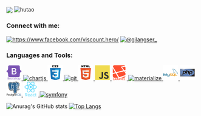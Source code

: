 <img align="center" src="https://cardivo.vercel.app/api?name=Rangga%20Uncahya&description=Hi,%20i%27m%20a%20full%20stack%20web%20developer%20and%20i%27m%2020%20y.o.%20Nice%20to%20meet%20you%20%F0%9F%91%8B&image=https://avatars.githubusercontent.com/rans-hekel&usqp=CAU&backgroundColor=%23ecf0f1" style="max-width: 100%;">


<img src="https://assets.promediateknologi.com/crop/0x0:0x0/x/photo/2022/03/14/3086823449.jpg" alt="hutao" width="500" height="600">

<h3 align="left">Connect with me:</h3>
<p align="left">
<a href="https://www.facebook.com/viscount.hero/" target="blank"><img align="center" src="https://cdn-2.tstatic.net/pontianak/foto/bank/images/ilustrasi-logo-facebook-lite-dengan-mode-gelap-45455.jpg" alt="https://www.facebook.com/viscount.hero/" height="30" width="40" /></a>
<a href="https://instagram.com/gilangser_" target="blank"><img align="center" src="https://www.freepngimg.com/download/logo/69768-logo-computer-layout-instagram-icons-png-file-hd.png" alt="@gilangser_" height="30" width="40" /></a>
</p>

<h3 align="left">Languages and Tools:</h3>
<p align="left"> <a href="https://getbootstrap.com" target="_blank"> <img src="https://raw.githubusercontent.com/devicons/devicon/master/icons/bootstrap/bootstrap-plain-wordmark.svg" alt="bootstrap" width="40" height="40"/> </a> <a href="https://www.chartjs.org" target="_blank"> <img src="https://www.chartjs.org/media/logo-title.svg" alt="chartjs" width="40" height="40"/> </a> <a href="https://www.w3schools.com/css/" target="_blank"> <img src="https://raw.githubusercontent.com/devicons/devicon/master/icons/css3/css3-original-wordmark.svg" alt="css3" width="40" height="40"/> </a> <a href="https://git-scm.com/" target="_blank"> <img src="https://www.vectorlogo.zone/logos/git-scm/git-scm-icon.svg" alt="git" width="40" height="40"/> </a> <a href="https://www.w3.org/html/" target="_blank"> <img src="https://raw.githubusercontent.com/devicons/devicon/master/icons/html5/html5-original-wordmark.svg" alt="html5" width="40" height="40"/> </a> <a href="https://developer.mozilla.org/en-US/docs/Web/JavaScript" target="_blank"> <img src="https://raw.githubusercontent.com/devicons/devicon/master/icons/javascript/javascript-original.svg" alt="javascript" width="40" height="40"/> </a> <a href="https://laravel.com/" target="_blank"> <img src="https://raw.githubusercontent.com/devicons/devicon/master/icons/laravel/laravel-plain-wordmark.svg" alt="laravel" width="40" height="40"/> </a> <a href="https://materializecss.com/" target="_blank"> <img src="https://raw.githubusercontent.com/prplx/svg-logos/5585531d45d294869c4eaab4d7cf2e9c167710a9/svg/materialize.svg" alt="materialize" width="40" height="40"/> </a> <a href="https://www.mysql.com/" target="_blank"> <img src="https://raw.githubusercontent.com/devicons/devicon/master/icons/mysql/mysql-original-wordmark.svg" alt="mysql" width="40" height="40"/> </a> <a href="https://www.php.net" target="_blank"> <img src="https://raw.githubusercontent.com/devicons/devicon/master/icons/php/php-original.svg" alt="php" width="40" height="40"/> </a> <a href="https://www.postgresql.org" target="_blank"> <img src="https://raw.githubusercontent.com/devicons/devicon/master/icons/postgresql/postgresql-original-wordmark.svg" alt="postgresql" width="40" height="40"/> </a> <a href="https://reactjs.org/" target="_blank"> <img src="https://raw.githubusercontent.com/devicons/devicon/master/icons/react/react-original-wordmark.svg" alt="react" width="40" height="40"/> </a> <a href="https://symfony.com" target="_blank"> <img src="https://symfony.com/logos/symfony_black_03.svg" alt="symfony" width="40" height="40"/> </a> </p>

![Anurag's GitHub stats](https://github-readme-stats.vercel.app/api?username=rans-hekel&show_icons=true&theme=radical)
[![Top Langs](https://github-readme-stats.vercel.app/api/top-langs/?username=rans-hekel&layout=compact)](https://github.com/anuraghazra/github-readme-stats)
